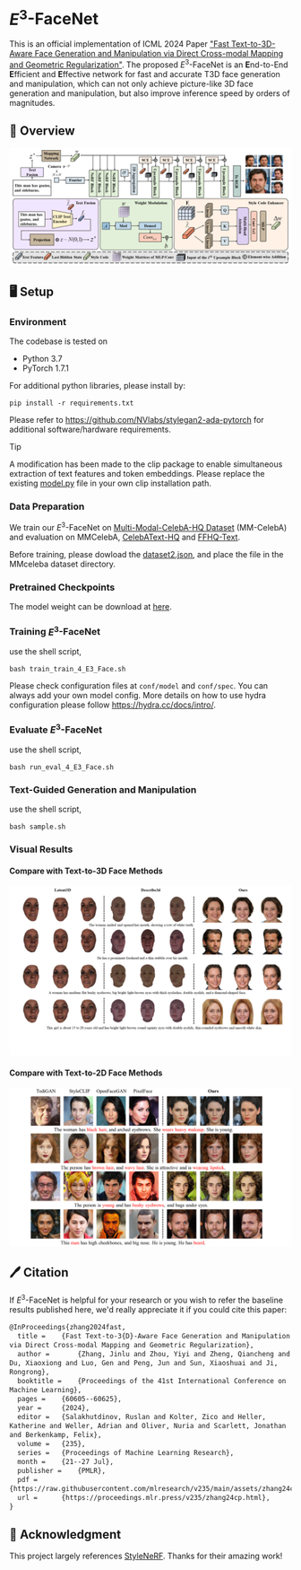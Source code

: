 # $E^3$-FaceNet
This is an official implementation of ICML 2024 Paper ["Fast Text-to-3D-Aware Face Generation and Manipulation via Direct Cross-modal Mapping and Geometric Regularization"](https://arxiv.org/abs/2403.06702). The proposed $E^3$-FaceNet is an **E**nd-to-End **E**fficient and **E**ffective network for fast and accurate T3D face generation and manipulation, which can not only achieve picture-like 3D face generation and manipulation, but also improve inference speed by orders of magnitudes.



## 🚀 Overview
![](figure/overview-readme.png)



## 🖥️ Setup
### Environment
The codebase is tested on 
* Python 3.7
* PyTorch 1.7.1

For additional python libraries, please install by:

```
pip install -r requirements.txt
```

Please refer to https://github.com/NVlabs/stylegan2-ada-pytorch for additional software/hardware requirements.

> [!TIP]
> A modification has been made to the clip package to enable simultaneous extraction of text features and token embeddings. Please replace the existing [model.py](https://github.com/Aria-Zhangjl/E3-FaceNet/blob/main/model.py) file in your own clip installation path.

### Data Preparation
We train our $E^3$-FaceNet on [Multi-Modal-CelebA-HQ Dataset](https://github.com/IIGROUP/MM-CelebA-HQ-Dataset) (MM-CelebA) and evaluation on MMCelebA, [CelebAText-HQ](https://github.com/cripac-sjx/SEA-T2F) and [FFHQ-Text](https://github.com/Yutong-Zhou-cv/FFHQ-Text_Dataset). 

Before training, please dowload the [dataset2.json](https://drive.google.com/file/d/1MZda_8w96EAOWjwvGyTQBPzP1Dl9afdl/view?usp=sharing), and place the file in the MMceleba dataset directory.

### Pretrained Checkpoints
The model weight can be download at [here](https://drive.google.com/file/d/1msBAgRYo_o3yT9Nx1q86KMZRoboxkpxB/view?usp=sharing).

### Training $E^3$-FaceNet
use the shell script,

```
bash train_train_4_E3_Face.sh
```

Please check configuration files at ```conf/model``` and ```conf/spec```. You can always add your own model config. More details on how to use hydra configuration please follow https://hydra.cc/docs/intro/.

### Evaluate $E^3$-FaceNet

use the shell script,

```
bash run_eval_4_E3_Face.sh
```

### Text-Guided Generation and Manipulation

use the shell script,

```
bash sample.sh
```



### Visual Results

#### Compare with Text-to-3D Face Methods

<img src="figure/3D-readme.png" style="zoom:67%;" />

#### Compare with Text-to-2D Face Methods

<img src="figure/2D-readme.png" style="zoom: 67%;" />


## 🖊️ Citation
If $E^3$-FaceNet is helpful for your research or you wish to refer the baseline results published here, we'd really appreciate it if you could cite this paper:
```
@InProceedings{zhang2024fast,
  title = 	 {Fast Text-to-3{D}-Aware Face Generation and Manipulation via Direct Cross-modal Mapping and Geometric Regularization},
  author =       {Zhang, Jinlu and Zhou, Yiyi and Zheng, Qiancheng and Du, Xiaoxiong and Luo, Gen and Peng, Jun and Sun, Xiaoshuai and Ji, Rongrong},
  booktitle = 	 {Proceedings of the 41st International Conference on Machine Learning},
  pages = 	 {60605--60625},
  year = 	 {2024},
  editor = 	 {Salakhutdinov, Ruslan and Kolter, Zico and Heller, Katherine and Weller, Adrian and Oliver, Nuria and Scarlett, Jonathan and Berkenkamp, Felix},
  volume = 	 {235},
  series = 	 {Proceedings of Machine Learning Research},
  month = 	 {21--27 Jul},
  publisher =    {PMLR},
  pdf = 	 {https://raw.githubusercontent.com/mlresearch/v235/main/assets/zhang24cp/zhang24cp.pdf},
  url = 	 {https://proceedings.mlr.press/v235/zhang24cp.html},
}

```

## 🎫 Acknowledgment
This project largely references [StyleNeRF](https://github.com/facebookresearch/StyleNeRF). Thanks for their amazing work!
